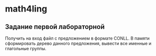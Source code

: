 # math4ling
## Задание первой лабораторной
Получить на вход файл с предложением в формате CONLL. В памяти сформировать дерево данного предложения, вывести все именные и глагольные группы.
